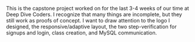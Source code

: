 This is the capstone project worked on for the last
3-4 weeks of our time at Deep Dive Coders. I
recognize that many things are incomplete,
but they still work as proofs of concept.
I want to draw attention to the logo I designed,
the responsive/adaptive layout, the two step-verification for signups and login,
class creation, and MySQL communication.
